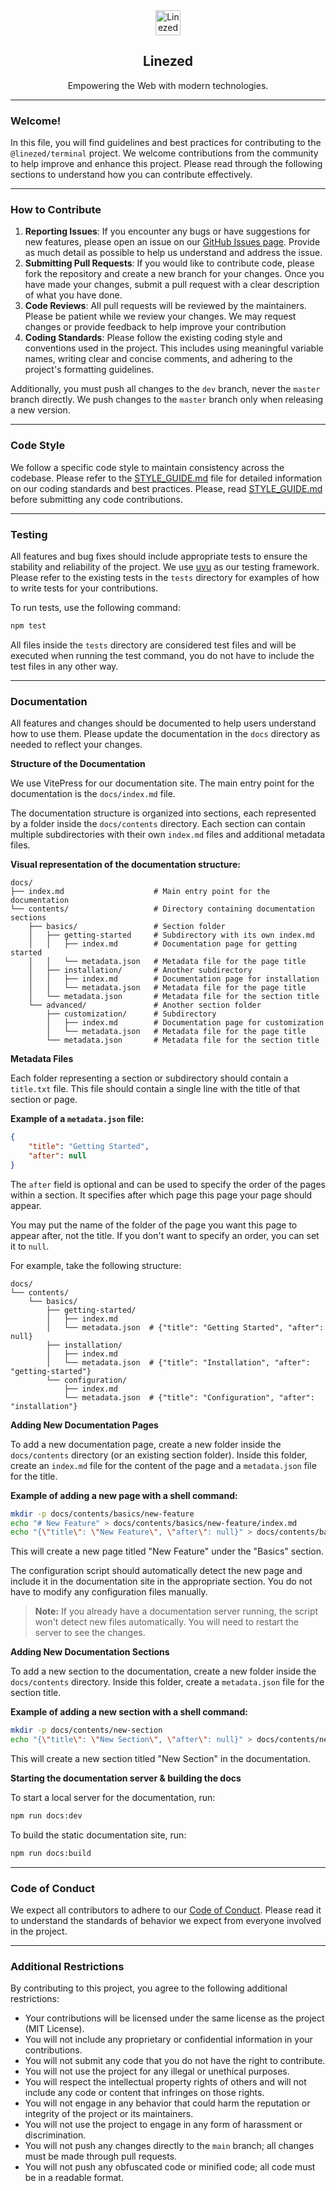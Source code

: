 <div align="center">
    <img src="https://assets.linezed.dev/logo-stripped.png" alt="Linezed" height="40" />
    <h2>Linezed</h2>
    <p>Empowering the Web with modern technologies.</p>
    <hr>
</div>

### Welcome!

In this file, you will find guidelines and best practices for contributing to the `@linezed/terminal` project. We welcome contributions from the community to help improve and enhance this project.
Please read through the following sections to understand how you can contribute effectively.

---

### How to Contribute

1. **Reporting Issues**: If you encounter any bugs or have suggestions for new features, please open an issue on our [GitHub Issues page](https://github.com/linezed/terminal/issues). Provide as much detail as possible to help us understand and address the issue.
2. **Submitting Pull Requests**: If you would like to contribute code, please fork the repository and create a new branch for your changes. Once you have made your changes, submit a pull request with a clear description of what you have done.
3. **Code Reviews**: All pull requests will be reviewed by the maintainers. Please be patient while we review your changes. We may request changes or provide feedback to help improve your contribution
4. **Coding Standards**: Please follow the existing coding style and conventions used in the project. This includes using meaningful variable names, writing clear and concise comments, and adhering to the project's formatting guidelines.

Additionally, you must push all changes to the `dev` branch, never the `master` branch directly.
We push changes to the `master` branch only when releasing a new version.

---

### Code Style

We follow a specific code style to maintain consistency across the codebase. Please refer to the [STYLE_GUIDE.md](STYLE_GUIDE.md) file for detailed information on our coding standards and best practices.
Please, read [STYLE_GUIDE.md](STYLE_GUIDE.md) before submitting any code contributions.

---

### Testing

All features and bug fixes should include appropriate tests to ensure the stability and reliability of the project.
We use [uvu](https://github.com/lukeed/uvu) as our testing framework. Please refer to the existing tests in the `tests`
directory for examples of how to write tests for your contributions.

To run tests, use the following command:

```bash
npm test
```

All files inside the `tests` directory are considered test files and will be executed when running the test command,
you do not have to include the test files in any other way.

---

### Documentation

All features and changes should be documented to help users understand how to use them.
Please update the documentation in the `docs` directory as needed to reflect your changes.

**Structure of the Documentation**

We use VitePress for our documentation site. The main entry point for the documentation is the `docs/index.md` file.

The documentation structure is organized into sections, each represented by a folder inside the `docs/contents` directory.
Each section can contain multiple subdirectories with their own `index.md` files and additional metadata files.

**Visual representation of the documentation structure:**

```text
docs/
├── index.md                    # Main entry point for the documentation
└── contents/                   # Directory containing documentation sections
    ├── basics/                 # Section folder
    │   ├── getting-started     # Subdirectory with its own index.md
    │   │   ├── index.md        # Documentation page for getting started
    │   │   └── metadata.json   # Metadata file for the page title
    │   ├── installation/       # Another subdirectory
    │   │   ├── index.md        # Documentation page for installation
    │   │   └── metadata.json   # Metadata file for the page title
    │   └── metadata.json       # Metadata file for the section title
    └── advanced/               # Another section folder
        ├── customization/      # Subdirectory
        │   ├── index.md        # Documentation page for customization
        │   └── metadata.json   # Metadata file for the page title
        └── metadata.json       # Metadata file for the section title
```

**Metadata Files**

Each folder representing a section or subdirectory should contain a `title.txt` file.
This file should contain a single line with the title of that section or page.

**Example of a `metadata.json` file:**

```json
{
    "title": "Getting Started",
    "after": null
}
```

The `after` field is optional and can be used to specify the
order of the pages within a section. It specifies after which
page this page your page should appear.

You may put the name of the folder of the page you want this page to appear after,
not the title. If you don't want to specify an order, you can set it to `null`.

For example, take the following structure:

```text
docs/
└── contents/
    └── basics/
        ├── getting-started/
        │   ├── index.md
        │   └── metadata.json  # {"title": "Getting Started", "after": null}
        ├── installation/
        │   ├── index.md
        │   └── metadata.json  # {"title": "Installation", "after": "getting-started"}
        └── configuration/
            ├── index.md
            └── metadata.json  # {"title": "Configuration", "after": "installation"}
```

**Adding New Documentation Pages**

To add a new documentation page, create a new folder inside the `docs/contents` directory (or an existing section folder).
Inside this folder, create an `index.md` file for the content of the page and a `metadata.json` file for the title.

**Example of adding a new page with a shell command:**

```bash
mkdir -p docs/contents/basics/new-feature
echo "# New Feature" > docs/contents/basics/new-feature/index.md
echo "{\"title\": \"New Feature\", \"after\": null}" > docs/contents/basics/new-feature/metadata.json
```

This will create a new page titled "New Feature" under the "Basics" section.

The configuration script should automatically detect the new page and include it in the
documentation site in the appropriate section. You do not have to modify any configuration
files manually.

> **Note:** If you already have a documentation server running, the script won't detect
> new files automatically. You will need to restart the server to see the changes.

**Adding New Documentation Sections**

To add a new section to the documentation, create a new folder inside the `docs/contents` directory.
Inside this folder, create a `metadata.json` file for the section title.

**Example of adding a new section with a shell command:**

```bash
mkdir -p docs/contents/new-section
echo "{\"title\": \"New Section\", \"after\": null}" > docs/contents/new-section/metadata.json
```

This will create a new section titled "New Section" in the documentation.

**Starting the documentation server & building the docs**

To start a local server for the documentation, run:

```bash
npm run docs:dev
```

To build the static documentation site, run:

```bash
npm run docs:build
```

---

### Code of Conduct

We expect all contributors to adhere to our [Code of Conduct](CODE_OF_CONDUCT.md).
Please read it to understand the standards of behavior we expect from everyone involved in the project.

---

### Additional Restrictions

By contributing to this project, you agree to the following additional restrictions:
- Your contributions will be licensed under the same license as the project (MIT License).
- You will not include any proprietary or confidential information in your contributions.
- You will not submit any code that you do not have the right to contribute.
- You will not use the project for any illegal or unethical purposes.
- You will respect the intellectual property rights of others and will not include any code or content that infringes on those rights.
- You will not engage in any behavior that could harm the reputation or integrity of the project or its maintainers.
- You will not use the project to engage in any form of harassment or discrimination.
- You will not push any changes directly to the `main` branch; all changes must be made through pull requests.
- You will not push any obfuscated code or minified code; all code must be in a readable format.